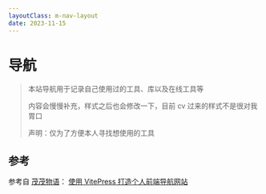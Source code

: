 ```yaml
---
layoutClass: m-nav-layout
date: 2023-11-15
---
```


<script setup>
import { NAV_DATA } from './.vitepress/theme/data/nav.ts'
</script>

<style src='./.vitepress/theme/styles/nav.scss'></style>

# 导航

> 本站导航用于记录自己使用过的工具、库以及在线工具等
>
> 内容会慢慢补充，样式之后也会修改一下，目前 cv 过来的样式不是很对我胃口
>
> 声明：仅为了方便本人寻找想使用的工具

<LNavLinks
  v-for="{ title, items } in NAV_DATA"
  :key="title"
  :title="title"
  :items="items"
/>

## 参考

参考自 [茂茂物语](https://notes.fe-mm.com/nav)： [使用 VitePress 打造个人前端导航网站](https://juejin.cn/post/7204860462239498296)
